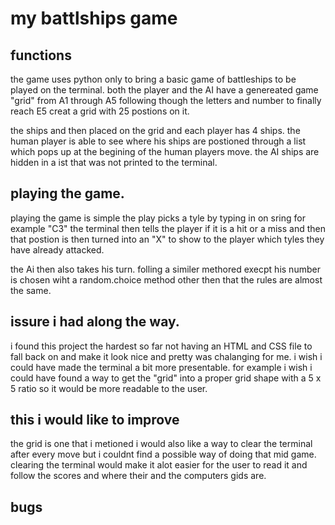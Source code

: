 # my battlships game
## functions
the game uses python only to bring a basic game of battleships to be played on the terminal. both the player and the AI have a genereated game "grid" from A1 through A5 following though the letters and number to finally reach E5 creat a grid with 25 postions on it. 

the ships and then placed on the grid and each player has 4 ships. the human player is able to see where his ships are postioned through a list which pops up at the begining of the human players move. the AI ships are hidden in a ist that was not printed to the terminal. 

## playing the game. 

playing the game is simple the play picks a tyle by typing in on sring for example "C3"
the terminal then tells the player if it is a hit or a miss and then that postion is then turned into an "X" to show to the player which tyles they have already attacked. 

the Ai then also takes his turn. folling a similer methored execpt his number is chosen wiht a random.choice method other then that the rules are almost the same. 


## issure i had along the way. 
i found this project the hardest so far not having an HTML and CSS file to fall back on and make it look nice and pretty was chalanging for me. i wish i could have made the terminal a bit more presentable. for example i wish i could have found a way to get the "grid" into a proper grid shape with a 5 x 5 ratio so it would be more readable to the user. 
 
## this i would like to improve
the grid is one that i metioned i would also like a way to clear the terminal after every move but i couldnt find a possible way of doing that mid game. clearing the terminal would make it alot easier for the user to read it and follow the scores and where their and the computers gids are. 

## bugs

